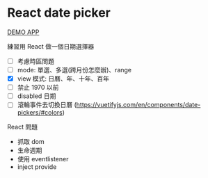 # React date picker

[DEMO APP](https://rock070-react-datepicker.netlify.app/)

練習用 React 做一個日期選擇器

- [ ] 考慮時區問題
- [ ] mode: 單選、多選(跨月份怎麼辦)、range
- [x] view 模式: 日曆、年、十年、百年
- [ ] 禁止 1970 以前
- [ ] disabled 日期
- [ ] 滾輪事件去切換日曆 (https://vuetifyjs.com/en/components/date-pickers/#colors)

React 問題

- 抓取 dom
- 生命週期
- 使用 eventlistener
- inject provide
